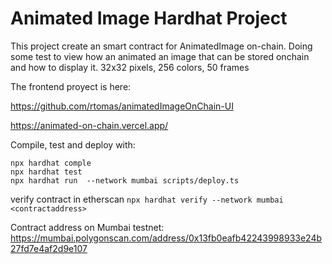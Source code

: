 # Animated Image Hardhat Project

This project create an smart contract for AnimatedImage on-chain.
Doing some test to view how an animated an image that can be stored onchain and how to display it.
32x32 pixels, 256 colors, 50 frames

The frontend proyect is here:

https://github.com/rtomas/animatedImageOnChain-UI

https://animated-on-chain.vercel.app/

Compile, test and deploy with:

```shell
npx hardhat comple
npx hardhat test
npx hardhat run  --network mumbai scripts/deploy.ts
```

verify contract in etherscan
`npx hardhat verify --network mumbai <contractaddress>` <contract> <params>

Contract address on Mumbai testnet:
https://mumbai.polygonscan.com/address/0x13fb0eafb42243998933e24b27fd7e4af2d9e107
